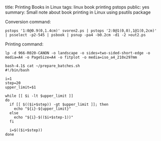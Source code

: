 title: Printing Books in Linux
tags: linux
      book
      printing
      pstops
public: yes
summary: Small note about book printing in Linux using psutils package

Conversion command:
```
pstops '1:0@0.9(0,1.4cm)' svoren2.ps | pstops '2:0@1(0,0),1@1(0,2cm)' | psselect -p2-545 | psbook | psnup -pa4 -b0.2cm -d1 -2 >out2.ps
```


Printing command:

```
lp -d 966-R020-CANON -o landscape -o sides=two-sided-short-edge -o media=A4 -o PageSize=A4 -o fitplot -o media=iso_a4_210x297mm
```


```
bash-4.1$ cat ~/prepare_batches.sh 
#!/bin/bash

i=1
step=20
upper_limit=$1

while [[ $i -lt $upper_limit ]]
do
  if [[ $(($i+$step)) -gt $upper_limit ]]; then
    echo "${i}-${upper_limit}"
  else
    echo "${i}-$(($i+$step-1))"
  fi

  i=$(($i+$step))
done
```

